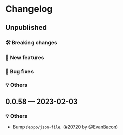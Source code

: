 # Changelog

## Unpublished

### 🛠 Breaking changes

### 🎉 New features

### 🐛 Bug fixes

### 💡 Others

## 0.0.58 — 2023-02-03

### 💡 Others

- Bump `@expo/json-file`. ([#20720](https://github.com/expo/expo/pull/20720) by [@EvanBacon](https://github.com/EvanBacon))
